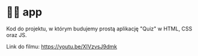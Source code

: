 # 🐷💤 app

Kod do projektu, w którym budujemy prostą aplikację "Quiz" w HTML, CSS oraz JS. 

Link do filmu: https://youtu.be/XIVzvsJ9dmk 
